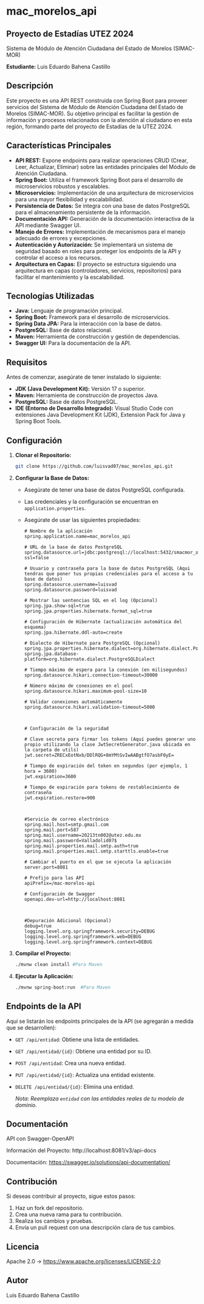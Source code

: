# mac_morelos_api

## Proyecto de Estadías UTEZ 2024
Sistema de Módulo de Atención Ciudadana del Estado de Morelos (SIMAC-MOR)

**Estudiante:** Luis Eduardo Bahena Castillo

## Descripción

Este proyecto es una API REST construida con Spring Boot para proveer servicios del Sistema de Módulo de Atención Ciudadana del Estado de Morelos (SIMAC-MOR). Su objetivo principal es facilitar la gestión de información y procesos relacionados con la atención al ciudadano en esta región, formando parte del proyecto de Estadías de la UTEZ 2024.

## Características Principales

*   **API REST:** Expone endpoints para realizar operaciones CRUD (Crear, Leer, Actualizar, Eliminar) sobre las entidades principales del Módulo de Atención Ciudadana.
*   **Spring Boot:** Utiliza el framework Spring Boot para el desarrollo de microservicios robustos y escalables.
*   **Microservicios:** Implementación de una arquitectura de microservicios para una mayor flexibilidad y escalabilidad.
*   **Persistencia de Datos:** Se integra con una base de datos PostgreSQL para el almacenamiento persistente de la información.
*   **Documentación API:** Generación de la documentación interactiva de la API mediante Swagger UI.
*   **Manejo de Errores:** Implementación de mecanismos para el manejo adecuado de errores y excepciones.
*  **Autenticación y Autorización:** Se implementará un sistema de seguridad basado en roles para proteger los endpoints de la API y controlar el acceso a los recursos.
*   **Arquitectura en Capas:** El proyecto se estructura siguiendo una arquitectura en capas (controladores, servicios, repositorios) para facilitar el mantenimiento y la escalabilidad.

## Tecnologías Utilizadas

*   **Java:** Lenguaje de programación principal.
*   **Spring Boot:** Framework para el desarrollo de microservicios.
*   **Spring Data JPA:** Para la interacción con la base de datos.
*   **PostgreSQL:** Base de datos relacional.
*   **Maven:** Herramienta de construcción y gestión de dependencias.
*   **Swagger UI:** Para la documentación de la API.

## Requisitos

Antes de comenzar, asegúrate de tener instalado lo siguiente:

*   **JDK (Java Development Kit):** Versión 17 o superior.
*   **Maven:** Herramienta de construcción de proyectos Java.
*   **PostgreSQL:** Base de datos PostgreSQL.
*   **IDE (Entorno de Desarrollo Integrado):** Visual Studio Code con extensiones Java Development Kit (JDK), Extension Pack for Java y Spring Boot Tools.

## Configuración

1.  **Clonar el Repositorio:**
    ```bash
    git clone https://github.com/luisvad07/mac_morelos_api.git
    ```

2.  **Configurar la Base de Datos:**
    *   Asegúrate de tener una base de datos PostgreSQL configurada.
    *   Las credenciales y la configuración se encuentran en `application.properties`. 
    *   Asegúrate de usar las siguientes propiedades:

        ```properties
        # Nombre de la aplicación
        spring.application.name=mac_morelos_api

        # URL de la base de datos PostgreSQL
        spring.datasource.url=jdbc:postgresql://localhost:5432/smacmor_api?ssl=false

        # Usuario y contraseña para la base de datos PostgreSQL (Aqui tendras que poner tus propias credenciales para el acceso a tu base de datos)
        spring.datasource.username=luisvad
        spring.datasource.password=luisvad

        # Mostrar las sentencias SQL en el log (Opcional)
        spring.jpa.show-sql=true
        spring.jpa.properties.hibernate.format_sql=true

        # Configuración de Hibernate (actualización automática del esquema)
        spring.jpa.hibernate.ddl-auto=create

        # Dialecto de Hibernate para PostgreSQL (Opcional)
        spring.jpa.properties.hibernate.dialect=org.hibernate.dialect.PostgreSQLDialect
        spring.jpa.database-platform=org.hibernate.dialect.PostgreSQLDialect

        # Tiempo máximo de espera para la conexión (en milisegundos)
        spring.datasource.hikari.connection-timeout=30000

        # Número máximo de conexiones en el pool
        spring.datasource.hikari.maximum-pool-size=10

        # Validar conexiones automáticamente
        spring.datasource.hikari.validation-timeout=5000



        # Configuración de la seguridad

        # Clave secreta para firmar los tokens (Aquí puedes generar uno propio utilizando la clase JwtSecretGenerator.java ubicada en la carpeta de utils)
        jwt.secret=ZRECxEotNxb/DDlRQG+8mYMtGvIwAABgtfO7asbF0yE=

        # Tiempo de expiración del token en segundos (por ejemplo, 1 hora = 3600)
        jwt.expiration=3600

        # Tiempo de expiración para tokens de restablecimiento de contraseña
        jwt.expiration.restore=900



        #Servicio de correo electrónico
        spring.mail.host=smtp.gmail.com
        spring.mail.port=587
        spring.mail.username=20213tn002@utez.edu.mx
        spring.mail.password=Valladolid07$
        spring.mail.properties.mail.smtp.auth=true
        spring.mail.properties.mail.smtp.starttls.enable=true

        # Cambiar el puerto en el que se ejecuta la aplicación
        server.port=8081

        # Prefijo para las API
        apiPrefix=/mac-morelos-api
        
        # Configuración de Swagger
        openapi.dev-url=http://localhost:8081



        #Depuración Adicional (Opcional)
        debug=true
        logging.level.org.springframework.security=DEBUG
        logging.level.org.springframework.web=DEBUG
        logging.level.org.springframework.context=DEBUG
        ```

3.  **Compilar el Proyecto:**
    ```bash
    ./mvnw clean install #Para Maven
    ```
4.  **Ejecutar la Aplicación:**
    ```bash
    ./mvnw spring-boot:run  #Para Maven
    ```

## Endpoints de la API

Aquí se listarán los endpoints principales de la API (se agregarán a medida que se desarrollen):

*   `GET /api/entidad`: Obtiene una lista de entidades.
*   `GET /api/entidad/{id}`: Obtiene una entidad por su ID.
*   `POST /api/entidad`: Crea una nueva entidad.
*   `PUT /api/entidad/{id}`: Actualiza una entidad existente.
*   `DELETE /api/entidad/{id}`: Elimina una entidad.

    *Nota: Reemplaza `entidad` con las entidades reales de tu modelo de dominio.*

## Documentación

API con Swagger-OpenAPI

Información del Proyecto: http://localhost:8081/v3/api-docs

Documentación: https://swagger.io/solutions/api-documentation/

## Contribución

Si deseas contribuir al proyecto, sigue estos pasos:

1.  Haz un fork del repositorio.
2.  Crea una nueva rama para tu contribución.
3.  Realiza los cambios y pruebas.
4.  Envía un pull request con una descripción clara de tus cambios.

## Licencia

Apache 2.0 -> https://www.apache.org/licenses/LICENSE-2.0

## Autor

Luis Eduardo Bahena Castillo
